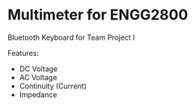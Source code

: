 # Multimeter for ENGG2800
Bluetooth Keyboard for Team Project I

Features:
- DC Voltage
- AC Voltage
- Continuity (Current)
- Impedance
